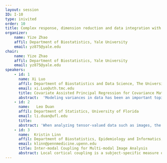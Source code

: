 ```yaml
---
layout: session
ID: I-10
type: inivited
order: 10
title: Complex response, dimension reduction and data integration with application on neuroimaging
organizer:
    name: Yize Zhao
    affil: Department of Biostatistics, Yale University 
    email: yz875@yale.edu
chair:
    name: Yize Zhao
    affil: Department of Biostatistics, Yale University
    email: yz875@yale.edu
speakers:
    - id: 1
      name: Xi Luo
      affil: Department of Biostatistics and Data Science, The University of Texas
      email: xi.Luo@uth.tmc.edu
      title: Covariate Assisted Principal Regression for Covariance Matrix Outcomes with an Application to fMRI
      abstract:  'Modeling variances in data has been an important topic in many fields, including in financial and neuroimaging analysis. We consider the problem of regressing covariance matrices on vector covariates, collected from each observational unit. The main aim of this paper is to uncover the variation in the covariance matrices across units that are explained by the covariates. This paper introduces Covariate Assisted Principal (CAP) regression, an optimization-based method for identifying the components predicted by (generalized) linear models of the covariates. We develop computationally efficient algorithms to jointly search the linear projections of the covariance matrices as well as the regression coefficients, and we establish the asymptotic properties. Using extensive simulation studies, our method shows higher accuracy and robustness in coefficient estimation than competing methods. Applied to a resting-state functional magnetic resonance imaging study, our approach identifies the human brain network changes associated with age and sex.'
    - id: 2
      name:   Leo Duan
      affil: Department of Statistics, University of Florida
      email: li.duan@ufl.edu
      title: 
      abstract: 'When analyzing tensor-valued data such as images, the multi-scale factor models are particularly appealing, due to the adaptiveness to local geometry and intuitive interpretation. However, the reliance on the binary tree creates high complexity in the parameter space, making it difficult for model estimation and uncertainty quantification. In this talk, I will introduce a new generative distribution based on a simple matrix manipulation. I will show the sample matrix from this distribution automatically obeys a recursive partitioning structure, making it an appealing prior that simplifies the task of multi-scale analysis. The posterior enjoys nice properties such as linear independence and efficient computation via Hamiltonian Monte Carlo. I will demonstrate its immense potential in a multi-scale factor analysis on human brain connectivity.'
    - id: 3
      name:  Kristin Linn
      affil: Department of Biostatistics, Epidemiology and Informatics, University of Pennsylvania
      email: klinn@pennmedicine.upenn.edu
      title: Inter-modal Coupling for Multi-modal Image Analysis
      abstract: Local cortical coupling is a subject-specific measure of the spatially varying relationship between cortical thickness and sulcal depth. Although it is a promising first step towards understanding local covariance patterns between two image-derived measurements, a more general coupling framework that can accommodate multiple volumetric imaging modalities is warranted. We first introduce Inter-Modal Coupling (IMCo), an analogue of local coupling in volumetric space that can be used to produce subject-level, spatially varying feature maps derived from two volumetric imaging modalities. We then leverage IMCo to address partial volume effects when studying localized relationships between gray matter density and cerebral blood flow (CBF) among participants in the Philadelphia Neurodevelopmental Cohort. We also develop a generalized estimating equation approach to study spatial variation in multi-modal image relationships at the population level.
---
```

